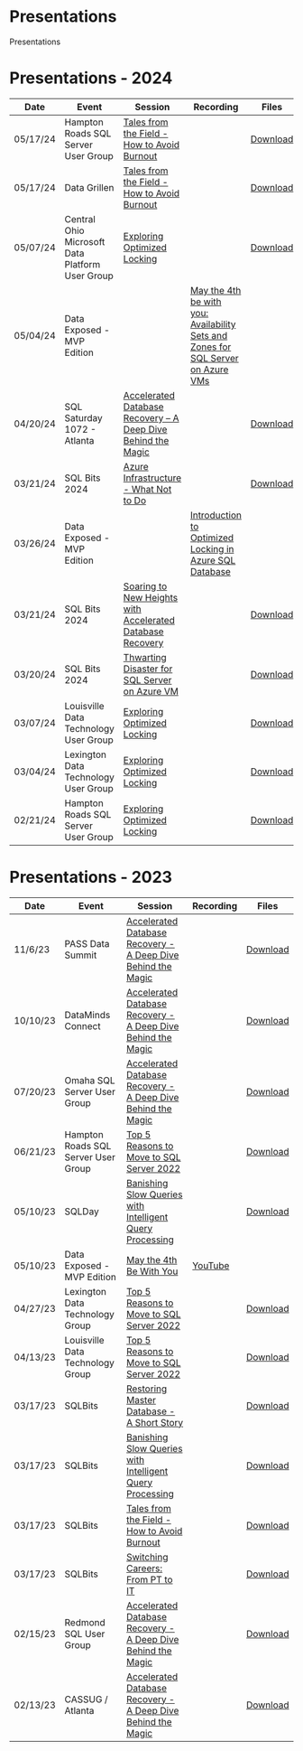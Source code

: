 # Presentations
Presentations

# Presentations - 2024
Date | Event | Session | Recording | Files
--- | --- | --- | --- | ---
05/17/24 | Hampton Roads SQL Server User Group | [Tales from the Field - How to Avoid Burnout](https://www.meetup.com/hampton-roads-sql-server-user-group/events/301293560/) | | [Download](https://github.com/airtank20/Presentations/blob/master/2024/Hampton%20Roads%20SSUG/)
05/17/24 | Data Grillen | [Tales from the Field - How to Avoid Burnout](https://datagrillen.com/theschedule/#) | | [Download](https://github.com/airtank20/Presentations/blob/master/2024/Data%20Grillen) 
05/07/24 | Central Ohio Microsoft Data Platform User Group | [Exploring Optimized Locking](https://www.meetup.com/cbuspass/events/300771150/) | | [Download](https://github.com/airtank20/Presentations/blob/master/2024/Columbus%20SSUG)
05/04/24 | Data Exposed - MVP Edition | | [May the 4th be with you: Availability Sets and Zones for SQL Server on Azure VMs](https://www.youtube.com/watch?v=GvdE4quY_eQ)
04/20/24 | SQL Saturday 1072 - Atlanta | [Accelerated Database Recovery – A Deep Dive Behind the Magic](https://sqlsaturday.com/2024-04-20-sqlsaturday1072/#schedule) | | [Download](https://github.com/airtank20/Presentations/blob/master/2024/SQLSaturday%20Atlanta)
03/21/24 | SQL Bits 2024 | [Azure Infrastructure - What Not to Do](https://sqlbits.com/attend/the-agenda/thusday/) | | [Download](https://github.com/airtank20/Presentations/blob/master/2024/SQLBits)
03/26/24 | Data Exposed - MVP Edition | | [Introduction to Optimized Locking in Azure SQL Database](https://www.youtube.com/watch?v=9F3IciOIRZA)
03/21/24 | SQL Bits 2024 | [Soaring to New Heights with Accelerated Database Recovery](https://sqlbits.com/attend/the-agenda/thusday/) | | [Download](https://github.com/airtank20/Presentations/blob/master/2024/SQLBits)
03/20/24 | SQL Bits 2024 | [Thwarting Disaster for SQL Server on Azure VM](https://sqlbits.com/attend/the-agenda/wednesday/) | | [Download](https://github.com/airtank20/Presentations/blob/master/2024/SQLBits)
03/07/24 | Louisville Data Technology User Group | [Exploring Optimized Locking](https://www.meetup.com/louisville-data-technology-group/events/299058937/) | | [Download](https://github.com/airtank20/Presentations/blob/master/2024/Louisville%20Data%20Technology/)
03/04/24 | Lexington Data Technology User Group | [Exploring Optimized Locking](https://www.meetup.com/lexington-data-technology-group/events/299440172/) | | [Download](https://github.com/airtank20/Presentations/blob/master/2024/Lexington%20Data%20Technology/)
02/21/24 | Hampton Roads SQL Server User Group | [Exploring Optimized Locking](https://www.meetup.com/hampton-roads-sql-server-user-group/events/299153121/) | | [Download](https://github.com/airtank20/Presentations/blob/master/2024/Hampton%20Roads%20SSUG/)

# Presentations - 2023
Date | Event | Session | Recording | Files
--- | --- | --- | --- | ---
11/6/23 | PASS Data Summit | [Accelerated Database Recovery - A Deep Dive Behind the Magic](https://passdatacommunitysummit.com/sessions/1655/) | | [Download](https://github.com/airtank20/Presentations/tree/master/2023/PASS%20Data%20Summit)
10/10/23 | DataMinds Connect | [Accelerated Database Recovery - A Deep Dive Behind the Magic](https://datamindsconnect.be/agenda/) | | [Download](https://github.com/airtank20/Presentations/tree/master/2023/DataMinds)
07/20/23 | Omaha SQL Server User Group | [Accelerated Database Recovery - A Deep Dive Behind the Magic](https://www.meetup.com/omaha-sql-user-group/events/294623858/) | | [Download](https://github.com/airtank20/Presentations/tree/master/2023/Omaha%20SSUG)
06/21/23 | Hampton Roads SQL Server User Group | [Top 5 Reasons to Move to SQL Server 2022](https://www.meetup.com/hampton-roads-sql-server-user-group/events/293323010/) | | [Download](https://github.com/airtank20/Presentations/blob/master/2023/Hampton%20Roads%20SSUG/)
05/10/23 | SQLDay | [Banishing Slow Queries with Intelligent Query Processing](https://sqlday.pl/en/agenda-sqlday-2023/) | | [Download](https://github.com/airtank20/Presentations/tree/master/2023/SQLDay/)
05/10/23 | Data Exposed - MVP Edition | [May the 4th Be With You](https://www.youtube.com/watch?v=hXeZ9Q580fs) | [YouTube](https://www.youtube.com/watch?v=hXeZ9Q580fs) | 
04/27/23 | Lexington Data Technology Group | [Top 5 Reasons to Move to SQL Server 2022](https://www.meetup.com/lexington-data-technology-group/events/293025425/) | | [Download](https://github.com/airtank20/Presentations/blob/master/2023/Lexington%20Data%20Technology%20Group/)
04/13/23 | Louisville Data Technology Group | [Top 5 Reasons to Move to SQL Server 2022](https://www.meetup.com/louisville-data-technology-group/events/292671231) | | [Download](https://github.com/airtank20/Presentations/blob/master/2023/Louisville%20Data%20Technology%20Group/)
03/17/23 | SQLBits | [Restoring Master Database - A Short Story](https://events.sqlbits.com/2023/agenda) | | [Download](https://github.com/airtank20/Presentations/tree/master/2023/SQLBits/Restoring%20Master%20Database%20%E2%80%93%20A%20Short%20Story)
03/17/23 | SQLBits | [Banishing Slow Queries with Intelligent Query Processing](https://events.sqlbits.com/2023/agenda) | | [Download](https://github.com/airtank20/Presentations/tree/master/2023/SQLBits/Banishing%20Slow%20Queries%20with%20Intelligent%20Query%20Processing)
03/17/23 | SQLBits | [Tales from the Field - How to Avoid Burnout](https://events.sqlbits.com/2023/agenda) | | [Download](https://github.com/airtank20/Presentations/tree/master/2023/SQLBits/Tales%20from%20the%20Field%20-%20How%20to%20Avoid%20Burnout)
03/17/23 | SQLBits | [Switching Careers: From PT to IT](https://events.sqlbits.com/2023/agenda) | | [Download](https://github.com/airtank20/Presentations/tree/master/2023/SQLBits)
02/15/23 | Redmond SQL User Group | [Accelerated Database Recovery - A Deep Dive Behind the Magic](https://www.meetup.com/redmond-sql-user-group-and-data-professionals-meetup/events/zxjlbtyfcdblb/) |  | [Download](https://github.com/airtank20/Presentations/tree/master/2023/Redmond%20SQL%20Server%20User%20Group)
02/13/23 | CASSUG / Atlanta | [Accelerated Database Recovery - A Deep Dive Behind the Magic](https://www.meetup.com/atlanta-azure-data-user-group/events/290738853/) |  | [Download](https://github.com/airtank20/Presentations/tree/master/2023/CASSUG-Atlanta)
